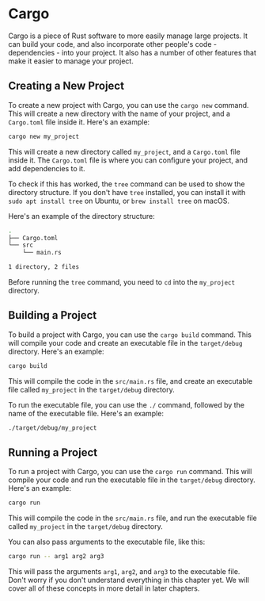 # Cargo
Cargo is a piece of Rust software to more easily manage large projects. It can build your code, and also incorporate other people's code - dependencies - into your project. It also has a number of other features that make it easier to manage your project.
## Creating a New Project
To create a new project with Cargo, you can use the `cargo new` command. This will create a new directory with the name of your project, and a `Cargo.toml` file inside it. Here's an example:
```sh
cargo new my_project
```
This will create a new directory called `my_project`, and a `Cargo.toml` file inside it. The `Cargo.toml` file is where you can configure your project, and add dependencies to it.

To check if this has worked, the `tree` command can be used to show the directory structure. If you don't have `tree` installed, you can install it with `sudo apt install tree` on Ubuntu, or `brew install tree` on macOS.

Here's an example of the directory structure:
```sh
.
├── Cargo.toml
└── src
    └── main.rs

1 directory, 2 files
```
Before running the `tree` command, you need to `cd` into the `my_project` directory.
## Building a Project
To build a project with Cargo, you can use the `cargo build` command. This will compile your code and create an executable file in the `target/debug` directory. Here's an example:
```sh
cargo build
```
This will compile the code in the `src/main.rs` file, and create an executable file called `my_project` in the `target/debug` directory.

To run the executable file, you can use the `./` command, followed by the name of the executable file. Here's an example:
```sh
./target/debug/my_project
```
## Running a Project
To run a project with Cargo, you can use the `cargo run` command. This will compile your code and run the executable file in the `target/debug` directory. Here's an example:
```sh
cargo run
```
This will compile the code in the `src/main.rs` file, and run the executable file called `my_project` in the `target/debug` directory.

You can also pass arguments to the executable file, like this:
```sh
cargo run -- arg1 arg2 arg3
```
This will pass the arguments `arg1`, `arg2`, and `arg3` to the executable file.
Don't worry if you don't understand everything in this chapter yet. We will cover all of these concepts in more detail in later chapters.